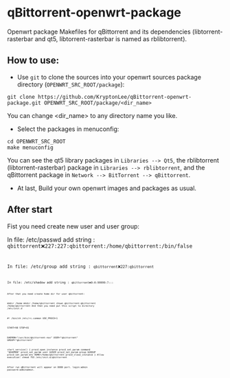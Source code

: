 # qBittorrent-openwrt-package
Openwrt package Makefiles for qBittorrent and its dependencies (libtorrent-rasterbar and qt5, libtorrent-rasterbar is named as rblibtorrent).

## How to use:
* Use `git` to clone the sources into your openwrt sources package directory (`OPENWRT_SRC_ROOT/package`):
```
git clone https://github.com/KryptonLee/qBittorrent-openwrt-package.git OPENWRT_SRC_ROOT/package/<dir_name>
```
You can change <dir_name> to any directory name you like.
* Select the packages in menuconfig:
```
cd OPENWRT_SRC_ROOT
make menuconfig
```
You can see the qt5 library packages in `Libraries --> Qt5`, the rblibtorrent (libtorrent-rasterbar) package in `Libraries --> rblibtorrent`, and the qBittorrent package in `Network --> BitTorrent --> qBittorrent`.
* At last, Build your own openwrt images and packages as usual.


## After start

Fist you need create new user and user group:

In file: /etc/passwd add string : <code>qbittorrent:x:227:227:qbittorrent:/home/qbittorrent:/bin/false<code>

In file: /etc/group add string : <code>qbittorrent:x:227:qbittorrent<code>

In file: /etc/shadow add string : <code>qbittorrent:x:0:0:99999:7:::<code>

After that you need create home dir for user qbittorrent:

mkdir /home
mkdir /home/qbittorrent
chown qbittorrent:qbittorrent /home/qbittorrent
And then you need put this script to directory /etc/init.d

#! /bin/sh /etc/rc.common
USE_PROCD=1

START=98
STOP=01

DAEMON="/usr/bin/qbittorrent-nox"
USER="qbittorrent"
GROUP="qbittorrent"

start_service() {
	procd_open_instance
	procd_set_param command "$DAEMON"
	procd_set_param user $USER
	procd_set_param group $GROUP
	procd_set_param env HOME=/home/qbittorrent
	procd_close_instance
}
Allow execution:
chmod 755 /etc/init.d/qbittorrent

After run qBittorrent will appear on 8080 port. login:admin password:adminadmin.
